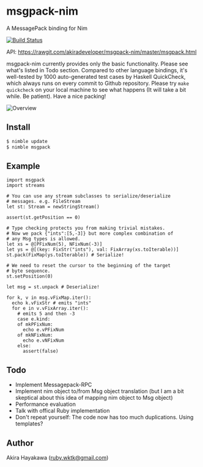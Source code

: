 # msgpack-nim

A MessagePack binding for Nim

[![Build Status](https://travis-ci.org/akiradeveloper/msgpack-nim.svg?branch=master)](https://travis-ci.org/akiradeveloper/msgpack-nim)

API: https://rawgit.com/akiradeveloper/msgpack-nim/master/msgpack.html

msgpack-nim currently provides only the basic functionality.
Please see what's listed in Todo section. Compared to other language bindings, it's well-tested by
1000 auto-generated test cases by Haskell QuickCheck, which always runs
on every commit to Github repository. Please try `make quickcheck` on your local machine
to see what happens (It will take a bit while. Be patient). Have a nice packing!

![Overview](https://rawgit.com/akiradeveloper/msgpack-nim/master/overview.svg)

## Install

```sh
$ nimble update
$ nimble msgpack
```

## Example

```nimrod
import msgpack
import streams

# You can use any stream subclasses to serialize/deserialize
# messages. e.g. FileStream
let st: Stream = newStringStream()

assert(st.getPosition == 0)

# Type checking protects you from making trivial mistakes.
# Now we pack {"ints":[5,-3]} but more complex combination of
# any Msg types is allowed.
let xs = @[PFixNum(5), NFixNum(-3)]
let ys = @[(key: FixStr("ints"), val: FixArray(xs.toIterable))]
st.pack(FixMap(ys.toIterable)) # Serialize!

# We need to reset the cursor to the beginning of the target
# byte sequence.
st.setPosition(0)

let msg = st.unpack # Deserialize!

for k, v in msg.vFixMap.iter():
  echo k.vFixStr # emits "ints"
  for e in v.vFixArray.iter():
    # emits 5 and then -3
    case e.kind:
    of mkPFixNum:
      echo e.vPFixNum
    of mkNFixNum:
      echo e.vNFixNum
    else:
      assert(false)
```

## Todo

* Implement Messagepack-RPC  
* Implement nim object to/from Msg object translation (but I am a bit skeptical about this idea of
  mapping nim object to Msg object)  
* Performance evaluation  
* Talk with offical Ruby implementation  
* Don't repeat yourself: The code now has too much duplications. Using templates?  

## Author

Akira Hayakawa (ruby.wktk@gmail.com)
